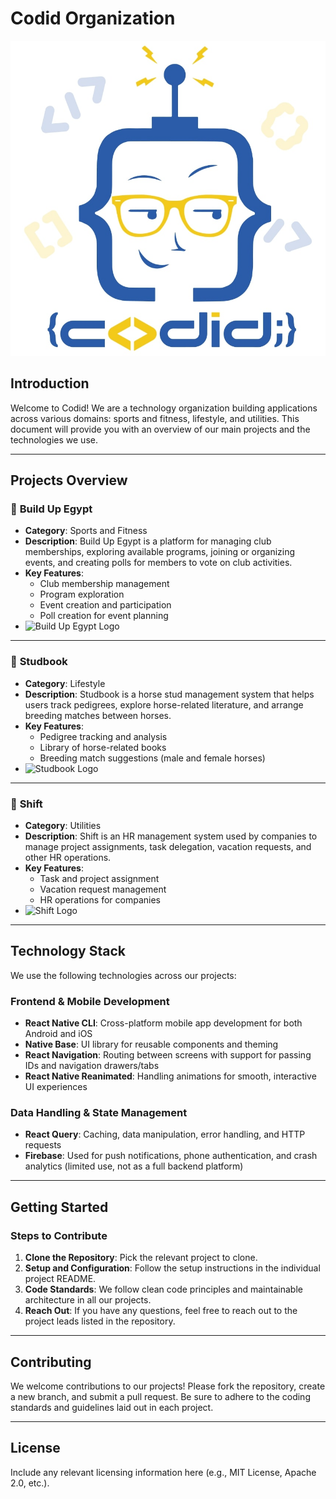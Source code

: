 # Codid Organization

![Codid Logo](/logo.jpg)

## Introduction
Welcome to Codid! We are a technology organization building applications across various domains: sports and fitness, lifestyle, and utilities. This document will provide you with an overview of our main projects and the technologies we use.

---

## Projects Overview

### 🚀 **Build Up Egypt**
   - **Category**: Sports and Fitness
   - **Description**: Build Up Egypt is a platform for managing club memberships, exploring available programs, joining or organizing events, and creating polls for members to vote on club activities.
   - **Key Features**:
     - Club membership management
     - Program exploration
     - Event creation and participation
     - Poll creation for event planning
   - ![Build Up Egypt Logo](path/to/build-up-logo.png)

---

### 🐴 **Studbook**
   - **Category**: Lifestyle
   - **Description**: Studbook is a horse stud management system that helps users track pedigrees, explore horse-related literature, and arrange breeding matches between horses.
   - **Key Features**:
     - Pedigree tracking and analysis
     - Library of horse-related books
     - Breeding match suggestions (male and female horses)
   - ![Studbook Logo](path/to/studbook-logo.png)

---

### 💼 **Shift**
   - **Category**: Utilities
   - **Description**: Shift is an HR management system used by companies to manage project assignments, task delegation, vacation requests, and other HR operations.
   - **Key Features**:
     - Task and project assignment
     - Vacation request management
     - HR operations for companies
   - ![Shift Logo](path/to/shift-logo.png)

---

## Technology Stack

We use the following technologies across our projects:

### Frontend & Mobile Development
- **React Native CLI**: Cross-platform mobile app development for both Android and iOS
- **Native Base**: UI library for reusable components and theming
- **React Navigation**: Routing between screens with support for passing IDs and navigation drawers/tabs
- **React Native Reanimated**: Handling animations for smooth, interactive UI experiences

### Data Handling & State Management
- **React Query**: Caching, data manipulation, error handling, and HTTP requests
- **Firebase**: Used for push notifications, phone authentication, and crash analytics (limited use, not as a full backend platform)

---

## Getting Started

### Steps to Contribute
1. **Clone the Repository**: Pick the relevant project to clone.
2. **Setup and Configuration**: Follow the setup instructions in the individual project README.
3. **Code Standards**: We follow clean code principles and maintainable architecture in all our projects.
4. **Reach Out**: If you have any questions, feel free to reach out to the project leads listed in the repository.

---

## Contributing

We welcome contributions to our projects! Please fork the repository, create a new branch, and submit a pull request. Be sure to adhere to the coding standards and guidelines laid out in each project.

---

## License
Include any relevant licensing information here (e.g., MIT License, Apache 2.0, etc.).

